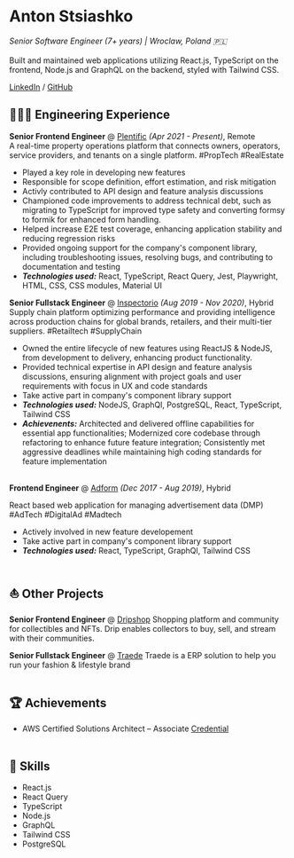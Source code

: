 # Anton Stsiashko

_Senior Software Engineer (7+ years) | Wroclaw, Poland 🇵🇱_
<br><br>
Built and maintained web applications utilizing React.js, TypeScript on the frontend, Node.js and GraphQL on the backend, styled with Tailwind CSS.

[LinkedIn](https://www.linkedin.com/in/anton-steshko/) / [GitHub](https://github.com/etoanton)

## 🤹🏻‍♂️ Engineering Experience

**Senior Frontend Engineer** @ [Plentific](https://www.plentific.com/en-us/) _(Apr 2021 - Present)_, Remote <br>
A real-time property operations platform that connects owners, operators, service providers, and tenants on a single platform. #PropTech #RealEstate

- Played a key role in developing new features
- Responsible for scope definition, effort estimation, and risk mitigation
- Activly contributed to API design and feature analysis discussions
- Championed code improvements to address technical debt, such as migrating to TypeScript for improved type safety and converting formsy to formik for enhanced form handling.
- Helped increase E2E test coverage, enhancing application stability and reducing regression risks
- Provided ongoing support for the company's component library, including troubleshooting issues, resolving bugs, and contributing to documentation and testing
- **_Technologies used:_** React, TypeScript, React Query, Jest, Playwright, HTML, CSS, CSS modules, Material UI
  <br>

**Senior Fullstack Engineer** @ [Inspectorio](https://www.inspectorio.com) _(Aug 2019 - Nov 2020)_, Hybrid <br>
Supply chain platform optimizing performance and providing intelligence across production chains for global brands, retailers, and their multi-tier suppliers. #Retailtech #SupplyChain

- Owned the entire lifecycle of new features using ReactJS & NodeJS, from development to delivery, enhancing product functionality.
- Provided technical expertise in API design and feature analysis discussions, ensuring alignment with project goals and user requirements with focus in UX and code standards
- Take active part in company's component library support
- **_Technologies used:_** NodeJS, GraphQl, PostgreSQL, React, TypeScript, Tailwind CSS
- **_Achievenents:_** Architected and delivered offline capabilities for essential app functionalities; Modernized core codebase through refactoring to enhance future feature integration; Consistently met aggressive deadlines while maintaining high coding standards for feature implementation  
  <br>

**Frontend Engineer** @ [Adform](https://site.adform.com) _(Dec 2017 - Aug 2019)_, Hybrid <br>

React based web application for managing advertisement data (DMP) #AdTech #DigitalAd #Madtech

- Actively involved in new feature developement
- Take active part in company's component library support
- **_Technologies used:_** React, TypeScript, GraphQl, Tailwind CSS
  <br><br>

## ⛵️ Other Projects

**Senior Frontend Engineer** @ [Dripshop](https://www.dripshop.live)
Shopping platform and community for collectibles and NFTs. Drip enables collectors to buy, sell, and stream with their communities.
<br>

**Senior Fullstack Engineer** @ [Traede](https://traede.com)
Traede is a ERP solution to help you run your fashion & lifestyle brand
<br><br>

## 🏆 Achievements

- AWS Certified Solutions Architect – Associate [Credential](https://www.credly.com/badges/b3235540-9951-4448-8bc6-d4d84252ca95)
  <br><br>

## 🔨 Skills

- React.js
- React Query
- TypeScript
- Node.js
- GraphQL
- Tailwind CSS
- PostgreSQL
